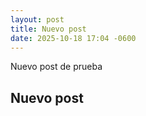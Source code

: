 ```yaml
---
layout: post
title: Nuevo post
date: 2025-10-18 17:04 -0600
---
```


Nuevo post de prueba

## Nuevo post